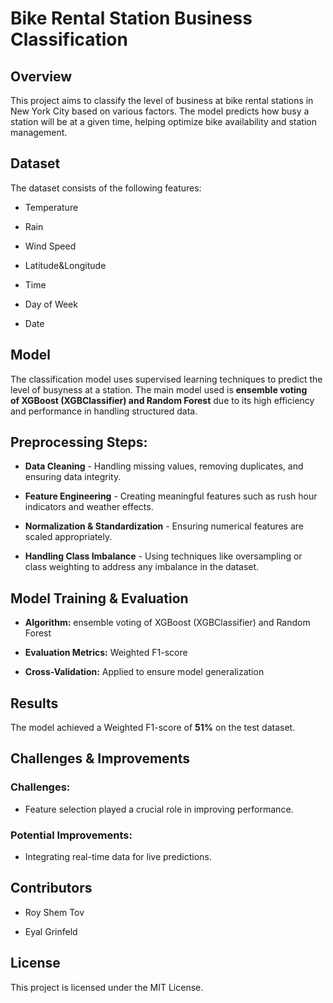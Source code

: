 # Bike Rental Station Business Classification

## Overview

This project aims to classify the level of business at bike rental stations in New York City based on various factors. The model predicts how busy a station will be at a given time, helping optimize bike availability and station management.

## Dataset

The dataset consists of the following features:

- Temperature

- Rain

- Wind Speed

- Latitude&Longitude

- Time

- Day of Week

- Date

## Model

The classification model uses supervised learning techniques to predict the level of busyness at a station. The main model used is **ensemble voting of XGBoost (XGBClassifier) and Random Forest** due to its high efficiency and performance in handling structured data.

## Preprocessing Steps:

- **Data Cleaning** - Handling missing values, removing duplicates, and ensuring data integrity.

- **Feature Engineering** - Creating meaningful features such as rush hour indicators and weather effects.

- **Normalization & Standardization** - Ensuring numerical features are scaled appropriately.

- **Handling Class Imbalance** - Using techniques like oversampling or class weighting to address any imbalance in the dataset.

## Model Training & Evaluation

- **Algorithm:** ensemble voting of XGBoost (XGBClassifier) and Random Forest

- **Evaluation Metrics:** Weighted F1-score

- **Cross-Validation:** Applied to ensure model generalization

## Results

The model achieved a Weighted F1-score of **51%** on the test dataset.

## Challenges & Improvements

### Challenges:

- Feature selection played a crucial role in improving performance.

### Potential Improvements:

- Integrating real-time data for live predictions.



## Contributors

- Roy Shem Tov

- Eyal Grinfeld

## License

This project is licensed under the MIT License.


